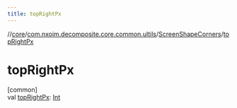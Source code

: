 ```yaml
---
title: topRightPx
---
```

//[core](../../../index.html)/[com.nxoim.decomposite.core.common.ultils](../index.html)/[ScreenShapeCorners](index.html)/[topRightPx](top-right-px.html)



# topRightPx



[common]\
val [topRightPx](top-right-px.html): [Int](https://kotlinlang.org/api/latest/jvm/stdlib/kotlin/-int/index.html)




